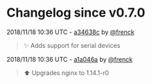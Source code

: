 # Changelog since v0.7.0

2018/11/18 10:36 UTC - [a34638c](https://github.com/hassio-addons/addon-ide/commit/a34638ca022fd117cf2dc2d49e8c3ca0b2d1c341) by [@frenck](https://github.com/frenck)
> :sparkles: Adds support for serial devices 

2018/11/18 10:36 UTC - [a1a046a](https://github.com/hassio-addons/addon-ide/commit/a1a046a6787524be5cbdbf81b19f5053dc518126) by [@frenck](https://github.com/frenck)
> :arrow_up: Upgrades nginx to 1.14.1-r0 

